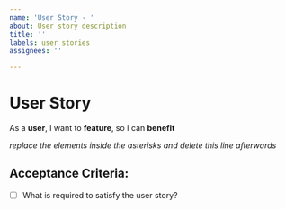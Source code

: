```yaml
---
name: 'User Story - '
about: User story description
title: ''
labels: user stories
assignees: ''

---
```


# User Story
As a **user**, I want to **feature**, so I can **benefit**

*replace the elements inside the asterisks and delete this line afterwards*

## Acceptance Criteria:

- [ ] What is required to satisfy the user story?

